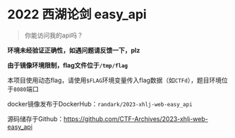# 2022 西湖论剑 easy_api

> 你能访问我的api吗？

**环境未经验证正确性，如遇问题请反馈一下，plz**

**由于镜像环境限制，flag文件位于`/tmp/flag`**

本项目使用动态flag，请使用`$FLAG`环境变量传入flag数据（如`CTFd`），题目环境位于`8080`端口

docker镜像发布于DockerHub：`randark/2023-xhlj-web-easy_api`

源码储存于Github：https://github.com/CTF-Archives/2023-xhlj-web-easy_api
